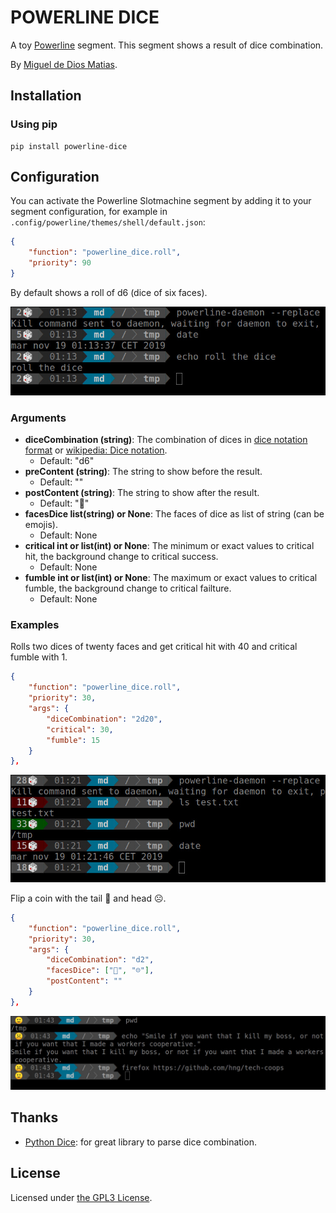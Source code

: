 # POWERLINE DICE

A toy [Powerline](https://powerline.readthedocs.io/en/master/) segment. This segment shows a result of dice combination.

By [Miguel de Dios Matias](https://github.com/mdtrooper).

## Installation

### Using pip

```
pip install powerline-dice
```

## Configuration

You can activate the Powerline Slotmachine segment by adding it to your segment configuration,
for example in `.config/powerline/themes/shell/default.json`:

```json
{
    "function": "powerline_dice.roll",
    "priority": 90
}
```

By default shows a roll of d6 (dice of six faces).

![screenshot roll six faces](https://raw.githubusercontent.com/mdtrooper/powerline_dice/master/powerline_dice_six.jpg "screenshot roll six faces")

### Arguments

* **diceCombination (string)**: The combination of dices in [dice notation format](https://github.com/borntyping/python-dice#notation) or [wikipedia: Dice notation](https://en.wikipedia.org/wiki/Dice_notation).
  * Default: "d6"
* **preContent (string)**: The string to show before the result.
  * Default: ""
* **postContent (string)**: The string to show after the result.
  * Default: "🎲"
* **facesDice list(string) or None**: The faces of dice as list of string (can be emojis).
  * Default: None
* **critical int or list(int) or None**: The minimum or exact values to critical hit, the background change to critical success.
  * Default: None
* **fumble int or list(int) or None**: The maximum or exact values to critical fumble, the background change to critical failture. 
  * Default: None

### Examples

Rolls two dices of twenty faces and get critical hit with 40 and critical fumble with 1.

```json
{
    "function": "powerline_dice.roll",
    "priority": 30,
    "args": {
        "diceCombination": "2d20",
        "critical": 30,
        "fumble": 15
    }
},
```


![screenshot roll d20 critical and fumble](https://raw.githubusercontent.com/mdtrooper/powerline_dice/master/powerline_dice_critical.jpg "screenshot roll d20 critical and fumble")

Flip a coin with the tail 🙂 and head ️☹️.

```json
{
    "function": "powerline_dice.roll",
    "priority": 30,
    "args": {
        "diceCombination": "d2",
        "facesDice": ["🙂", "☹️"],
        "postContent": ""
    }
},
```

![screenshot flip a coin](https://raw.githubusercontent.com/mdtrooper/powerline_dice/master/powerline_flip_coin.jpg "screenshot flip a coin")


## Thanks

* [Python Dice](https://github.com/borntyping/python-dice): for great library to parse dice combination.

## License

Licensed under [the GPL3 License](https://github.com/mdtrooper/powerline_slotmachine/blob/master/LICENSE).
